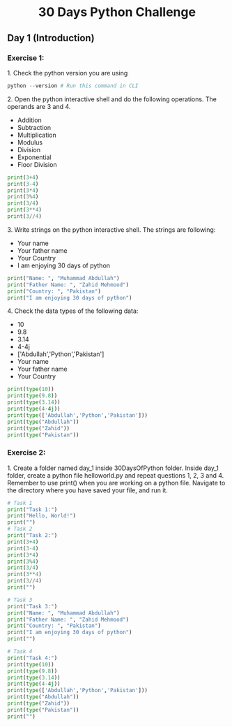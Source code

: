 <h1 align="center">30 Days Python Challenge</h1>
<h2>Day 1 (Introduction)</h1>
<h3>Exercise 1:</h3>
<p>1. Check the python version you are using</p>

```py 
python --version # Run this command in CLI
```

<p>2. Open the python interactive shell and do the following operations. The operands are 3 and 4.</p>
<ul>
    <li>Addition</li>
    <li>Subtraction</li>
    <li>Multiplication</li>
    <li>Modulus</li>
    <li>Division</li>
    <li>Exponential</li>
    <li>Floor Division</li>
</ul>

```py
print(3+4)
print(3-4)
print(3*4)
print(3%4)
print(3/4)
print(3**4)
print(3//4)
```

<p>3. Write strings on the python interactive shell. The strings are following:</p>
<ul>
    <li>Your name</li>
    <li>Your father name</li>
    <li>Your Country</li>
    <li>I am enjoying 30 days of python</li>
</ul>

```py
print("Name: ", "Muhammad Abdullah")
print("Father Name: ", "Zahid Mehmood")
print("Country: ", "Pakistan")
print("I am enjoying 30 days of python")
```

<p>4. Check the data types of the following data:</p>
<ul>
    <li>10</li>
    <li>9.8</li>
    <li>3.14</li>
    <li>4-4j</li>
    <li>['Abdullah','Python','Pakistan']</li>
    <li>Your name</li>
    <li>Your father name</li>
    <li>Your Country</li>
</ul>

```py
print(type(10))
print(type(9.8))
print(type(3.14))
print(type(4-4j))
print(type(['Abdullah','Python','Pakistan']))
print(type("Abdullah"))
print(type("Zahid"))
print(type("Pakistan"))
```

<h3>Exercise 2:</h3>
<p>1. Create a folder named day_1 inside 30DaysOfPython folder. Inside day_1 folder, create a python file helloworld.py and repeat questions 1, 2, 3 and 4. Remember to use print() when you are working on a python file. Navigate to the directory where you have saved your file, and run it.</p>


```py
# Task 1
print("Task 1:")
print("Hello, World!")
print("")
# Task 2
print("Task 2:")
print(3+4)
print(3-4)
print(3*4)
print(3%4)
print(3/4)
print(3**4)
print(3//4)
print("")

# Task 3
print("Task 3:")
print("Name: ", "Muhammad Abdullah")
print("Father Name: ", "Zahid Mehmood")
print("Country: ", "Pakistan")
print("I am enjoying 30 days of python")
print("")

# Task 4
print("Task 4:")
print(type(10))
print(type(9.8))
print(type(3.14))
print(type(4-4j))
print(type(['Abdullah','Python','Pakistan']))
print(type("Abdullah"))
print(type("Zahid"))
print(type("Pakistan"))
print("")
```
